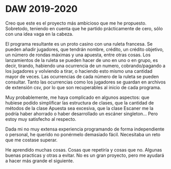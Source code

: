 # DAW 2019-2020
 
Creo que este es el proyecto más ambicioso que me he propuesto. Sobretodo, teniendo en cuenta que he partido prácticamente de cero, sólo con una idea vaga en la cabeza.

El programa resultante es un proto casino con una ruleta francesa.
Se pueden añadir jugadores, que tendrán nombre, crédito, un crédito objetivo, un número de rondas máximas y una apuesta, entre otras cosas.
Los lanzamientos de la ruleta se pueden hacer de uno en uno o en grupo, es decir, tirando, habiendo una ocurrencia de un numero, cobrando/pagando a los jugadores y volviendo a tirar, o haciendo esto mismo una cantidad mayor de veces.
Las ocurrencias de cada número de la ruleta se pueden consultar.
Tanto las ocurrencias como los jugadores se guardan en archivos de extensión csv, por lo que son recuperables al inicio de cada programa.

Muy probablemente, me haya complicado en algunos aspectos: que hubiese podido simplificar las estructura de clases, que la cantidad de métodos de la clase Apuesta sea excesiva, que la clase Escaner me la podría haber ahorrado o haber desarrollado un escáner singleton... Pero estoy muy satisfecho al respecto.

Dada mi no muy extensa experiencia programando de forma independiente o personal, he querido no ponérmelo demasiado fácil. Necesitaba un reto que me costase superar.

He aprendido muchas cosas. Cosas que repetiría y cosas que no. Algunas buenas practicas y otras a evitar. No es un gran proyecto, pero me ayudará a hacer más grande el siguiente.